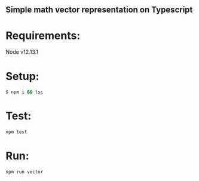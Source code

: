 
## Simple math vector representation on Typescript

# Requirements:
Node v12.13.1

# Setup:
```bash
$ npm i && tsc
```

# Test:
```bash
npm test 
```

# Run:
```bash
npm run vector 
```